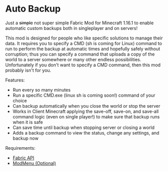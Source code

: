 # Auto Backup
Just a ~~simple~~ not super simple Fabric Mod for Minecraft 1.16.1 to enable automatic custom backups both in singleplayer and on servers!  

This mod is designed for people who like specific solutions to manage their data. It requires you to specify a CMD (sh is coming for Linux) command to run to perform the backup at automatic times and hopefully safely without corruption; thus you can specify a command that uploads a copy of the world to a server somewhere or many other endless possibilities. Unfortunately if you don't want to specify a CMD command, then this mod probably isn't for you.

Features:

- Run every so many minutes
- Run a specific CMD.exe (linux sh is coming soon!) command of your choice
- Can backup automatically when you close the world or stop the server
- Works in Client Minecraft applying the save-off, save-on, and save-all command logic (even on single player!) to make sure that backup runs when it is safe
- Can save time until backup when stopping server or closing a world
- Adds a backup command to view the status, change any settings, and backup now

Requirements: 
- [Fabric API](https://www.curseforge.com/minecraft/mc-mods/fabric-api)
- [ModMenu (Optional)](https://www.curseforge.com/minecraft/mc-mods/modmenu)
